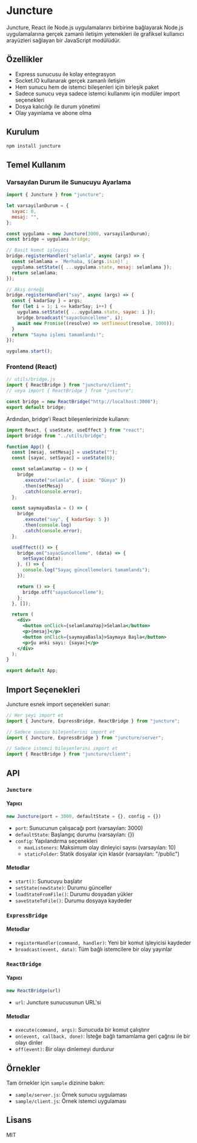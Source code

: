 # Juncture

Juncture, React ile Node.js uygulamalarını birbirine bağlayarak Node.js uygulamalarına gerçek zamanlı iletişim yetenekleri ile grafiksel kullanıcı arayüzleri sağlayan bir JavaScript modülüdür.

## Özellikler

- Express sunucusu ile kolay entegrasyon
- Socket.IO kullanarak gerçek zamanlı iletişim
- Hem sunucu hem de istemci bileşenleri için birleşik paket
- Sadece sunucu veya sadece istemci kullanımı için modüler import seçenekleri
- Dosya kalıcılığı ile durum yönetimi
- Olay yayınlama ve abone olma

## Kurulum

```bash
npm install juncture
```

## Temel Kullanım

### Varsayılan Durum ile Sunucuyu Ayarlama

```javascript
import { Juncture } from "juncture";

let varsayilanDurum = {
  sayac: 0,
  mesaj: "",
};

const uygulama = new Juncture(3000, varsayilanDurum);
const bridge = uygulama.bridge;

// Basit komut işleyici
bridge.registerHandler("selamla", async (args) => {
  const selamlama = `Merhaba, ${args.isim}!`;
  uygulama.setState({ ...uygulama.state, mesaj: selamlama });
  return selamlama;
});

// Akış örneği
bridge.registerHandler("say", async (args) => {
  const { kadarSay } = args;
  for (let i = 1; i <= kadarSay; i++) {
    uygulama.setState({ ...uygulama.state, sayac: i });
    bridge.broadcast("sayacGuncelleme", i);
    await new Promise((resolve) => setTimeout(resolve, 1000));
  }
  return "Sayma işlemi tamamlandı!";
});

uygulama.start();
```

### Frontend (React)

```javascript
// utils/bridge.js
import { ReactBridge } from "juncture/client";
// veya import { ReactBridge } from "juncture";

const bridge = new ReactBridge("http://localhost:3000");
export default bridge;
```

Ardından, bridge'i React bileşenlerinizde kullanın:

```jsx
import React, { useState, useEffect } from "react";
import bridge from "../utils/bridge";

function App() {
  const [mesaj, setMesaj] = useState("");
  const [sayac, setSayac] = useState(0);

  const selamlamaYap = () => {
    bridge
      .execute("selamla", { isim: "Dünya" })
      .then(setMesaj)
      .catch(console.error);
  };

  const saymayaBasla = () => {
    bridge
      .execute("say", { kadarSay: 5 })
      .then(console.log)
      .catch(console.error);
  };

  useEffect(() => {
    bridge.on("sayacGuncelleme", (data) => {
      setSayac(data);
    }, () => {
      console.log("Sayaç güncellemeleri tamamlandı");
    });

    return () => {
      bridge.off("sayacGuncelleme");
    };
  }, []);

  return (
    <div>
      <button onClick={selamlamaYap}>Selamla</button>
      <p>{mesaj}</p>
      <button onClick={saymayaBasla}>Saymaya Başla</button>
      <p>Şu anki sayı: {sayac}</p>
    </div>
  );
}

export default App;
```

## Import Seçenekleri

Juncture esnek import seçenekleri sunar:

```javascript
// Her şeyi import et
import { Juncture, ExpressBridge, ReactBridge } from "juncture";

// Sadece sunucu bileşenlerini import et
import { Juncture, ExpressBridge } from "juncture/server";

// Sadece istemci bileşenlerini import et
import { ReactBridge } from "juncture/client";
```

## API

### `Juncture`

#### Yapıcı

```javascript
new Juncture(port = 3000, defaultState = {}, config = {})
```

- `port`: Sunucunun çalışacağı port (varsayılan: 3000)
- `defaultState`: Başlangıç durumu (varsayılan: {})
- `config`: Yapılandırma seçenekleri
  - `maxListeners`: Maksimum olay dinleyici sayısı (varsayılan: 10)
  - `staticFolder`: Statik dosyalar için klasör (varsayılan: "/public")

#### Metodlar

- `start()`: Sunucuyu başlatır
- `setState(newState)`: Durumu günceller
- `loadStateFromFile()`: Durumu dosyadan yükler
- `saveStateToFile()`: Durumu dosyaya kaydeder

### `ExpressBridge`

#### Metodlar

- `registerHandler(command, handler)`: Yeni bir komut işleyicisi kaydeder
- `broadcast(event, data)`: Tüm bağlı istemcilere bir olay yayınlar

### `ReactBridge`

#### Yapıcı

```javascript
new ReactBridge(url)
```

- `url`: Juncture sunucusunun URL'si

#### Metodlar

- `execute(command, args)`: Sunucuda bir komut çalıştırır
- `on(event, callback, done)`: İsteğe bağlı tamamlama geri çağrısı ile bir olayı dinler
- `off(event)`: Bir olayı dinlemeyi durdurur

## Örnekler

Tam örnekler için `sample` dizinine bakın:

- `sample/server.js`: Örnek sunucu uygulaması
- `sample/client.js`: Örnek istemci uygulaması

## Lisans

MIT
